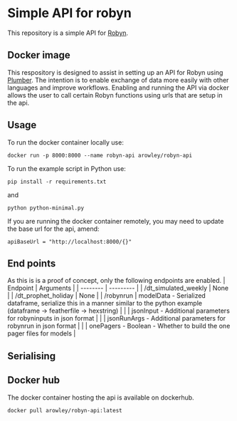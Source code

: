 # Simple API for robyn
This repository is a simple API for [Robyn](https://github.com/facebookexperimental/Robyn/).

## Docker image
This respository is designed to assist in setting up an API for Robyn using [Plumber](https://www.rplumber.io/). The intention is to enable exchange of data more easily with other languages and improve workflows. Enabling and running the API via docker allows the user to call certain Robyn functions using urls that are setup in the api. 

## Usage

To run the docker container locally use:

```
docker run -p 8000:8000 --name robyn-api arowley/robyn-api
```

To run the example script in Python use:
```
pip install -r requirements.txt
```
and
```
python python-minimal.py
```
If you are running the docker container remotely, you may need to update the base url for the api, amend:
```
apiBaseUrl = "http://localhost:8000/{}"
```

## End points

As this is is a proof of concept, only the following endpoints are enabled.
| Endpoint             | Arguments |
| --------             | --------- |
| /dt_simulated_weekly | None      |
| /dt_prophet_holiday  | None      |
| /robynrun            | modelData - Serialized dataframe, serialize this in a manner similar to the python example (dataframe -> featherfile -> hexstring) |
|                      | jsonInput - Additional parameters for robyninputs in json format |
|                      | jsonRunArgs - Additional parameters for robynrun in json format |
|                      | onePagers - Boolean - Whether to build the one pager files for models |

## Serialising

## Docker hub
The docker container hosting the api is available on dockerhub.

```
docker pull arowley/robyn-api:latest
```
